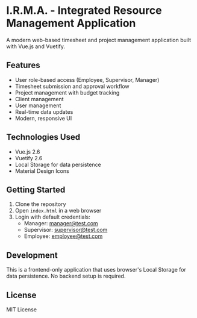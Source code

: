 # I.R.M.A. - Integrated Resource Management Application

A modern web-based timesheet and project management application built with Vue.js and Vuetify.

## Features

- User role-based access (Employee, Supervisor, Manager)
- Timesheet submission and approval workflow
- Project management with budget tracking
- Client management
- User management
- Real-time data updates
- Modern, responsive UI

## Technologies Used

- Vue.js 2.6
- Vuetify 2.6
- Local Storage for data persistence
- Material Design Icons

## Getting Started

1. Clone the repository
2. Open `index.html` in a web browser
3. Login with default credentials:
   - Manager: manager@test.com
   - Supervisor: supervisor@test.com
   - Employee: employee@test.com

## Development

This is a frontend-only application that uses browser's Local Storage for data persistence. No backend setup is required.

## License

MIT License 
